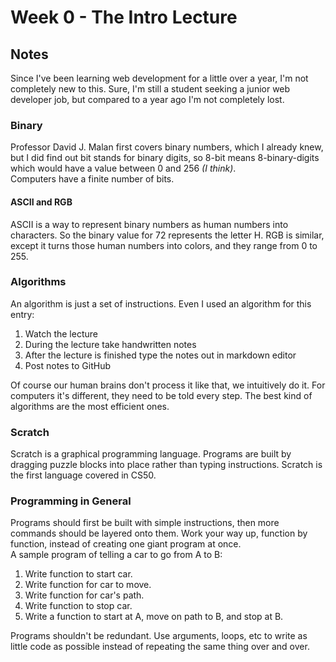 # Week 0 - The Intro Lecture

## Notes

Since I've been learning web development for a little over a year, I'm not completely new to this. Sure, I'm still a student seeking a junior web developer job, but compared to a year ago I'm not completely lost. 

### Binary
Professor David J. Malan first covers binary numbers, which I already knew, but I did find out bit stands for binary digits, so 8-bit means 8-binary-digits which would have a value between 0 and 256 *(I think)*.  
Computers have a finite number of bits.
#### ASCII and RGB
ASCII is a way to represent binary numbers as human numbers into characters. So the binary value for 72 represents the letter H. RGB is similar, except it turns those human numbers into colors, and they range from 0 to 255.

### Algorithms
An algorithm is just a set of instructions. Even I used an algorithm for this entry:

1. Watch the lecture
2. During the lecture take handwritten notes
3. After the lecture is finished type the notes out in markdown editor
4. Post notes to GitHub

Of course our human brains don't process it like that, we intuitively do it. For computers it's different, they need to be told every step. The best kind of algorithms are the most efficient ones.

### Scratch
Scratch is a graphical programming language. Programs are built by dragging puzzle blocks into place rather than typing instructions. Scratch is the first language covered in CS50.

### Programming in General  
Programs should first be built with simple instructions, then more commands should be layered onto them. Work your way up, function by function, instead of creating one giant program at once.  
A sample program of telling a car to go from A to B: 

1. Write function to start car.
2. Write function for car to move.
3. Write function for car's path.
4. Write function to stop car.
5. Write a function to start at A, move on path to B, and stop at B.

Programs shouldn't be redundant. Use arguments, loops, etc to write as little code as possible instead of repeating the same thing over and over.
